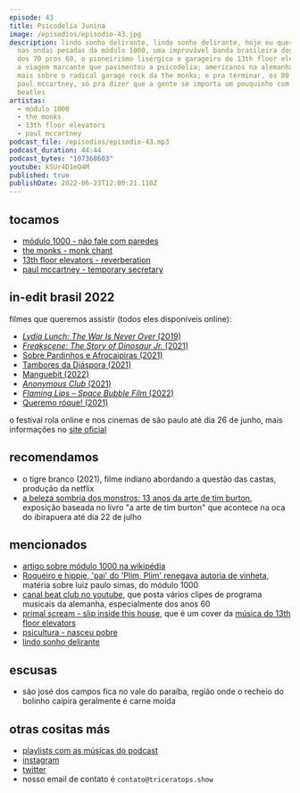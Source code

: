 ```yaml
---
episode: 43
title: Psicodelia Junina
image: /episodios/episodio-43.jpg
description: lindo sonho delirante, lindo sonho delirante, hoje eu quero viajar!
  nas ondas pesadas da módulo 1000, uma improvável banda brasileira dos anos 70;
  dos 70 pros 60, o pioneirismo lisérgico e garageiro de 13th floor elevators e
  a viagem marcante que pavimentou a psicodelia; americanos na alemanha, saiba
  mais sobre o radical garage rock da the monks; e pra terminar, os 80 anos de
  paul mccartney, só pra dizer que a gente se importa um pouquinho com os
  beatles
artistas:
  - módulo 1000
  - the monks
  - 13th floor elevators
  - paul mccartney
podcast_file: /episodios/episodio-43.mp3
podcast_duration: 44:44
podcast_bytes: "107368603"
youtube: kSUr4D1eO4M
published: true
publishDate: 2022-06-23T12:00:21.110Z
---
```

## tocamos

* [módulo 1000 - não fale com paredes](https://www.youtube.com/watch?v=EN-vi3XieGI)
* [the monks - monk chant](https://www.youtube.com/watch?v=3H-fmmNmrRs)
* [13th floor elevators - reverberation](https://www.youtube.com/watch?v=GSYSQYGtpXM)
* [paul mccartney - temporary secretary](https://www.youtube.com/watch?v=o78aNmaNBqM)

## in-edit brasil 2022

filmes que queremos assistir (todos eles disponíveis online):

* [*Lydia Lunch: The War Is Never Over* (2019)](https://br.in-edit.org/filmes/lydia-lunch-the-war-is-never-over/)
* [*Freakscene: The Story of Dinosaur Jr.* (2021)](https://br.in-edit.org/filmes/freakscene-the-story-of-dinosaur-jr/)
* [Sobre Pardinhos e Afrocaipiras (2021)](https://br.in-edit.org/filmes/sobre-pardinhos-e-afrocaipiras/)
* [Tambores da Diáspora (2021)](https://br.in-edit.org/filmes/tambores-da-diaspora/)
* [Manguebit (2022)](https://br.in-edit.org/filmes/manguebit/)
* [*Anonymous Club* (2021)](https://br.in-edit.org/filmes/anonymous-club/)
* [*Flaming Lips – Space Bubble Film* (2022)](https://br.in-edit.org/filmes/flaming-lips-space-bubble-film/)
* [Queremo róque! (2021)](https://br.in-edit.org/filmes/queremo-roque/)

o festival rola online e nos cinemas de são paulo até dia 26 de junho, mais informações no [site oficial](https://br.in-edit.org/)

## recomendamos

* o tigre branco (2021), filme indiano abordando a questão das castas, produção da netflix
* [a beleza sombria dos monstros: 13 anos da arte de tim burton](https://site.ingressorapido.com.br/timburton/), exposição baseada no livro "a arte de tim burton" que acontece na oca do ibirapuera até dia 22 de julho

## mencionados

* [artigo sobre módulo 1000 na wikipédia](https://pt.wikipedia.org/wiki/M%C3%B3dulo_1000)
* [Roqueiro e hippie, 'pai' do 'Plim, Plim' renegava autoria de vinheta](https://noticiasdatv.uol.com.br/noticia/televisao/roqueiro-e-hippie-pai-do-plim-plim-renegava-autoria-de-vinheta-7540), matéria sobre luiz paulo simas, do módulo 1000
* [canal beat club no youtube](https://www.youtube.com/c/beatclub), que posta vários clipes de programa musicais da alemanha, especialmente dos anos 60
* [primal scream - slip inside this house](https://www.youtube.com/watch?v=StskEnmH9l8), que é um cover da [música do 13th floor elevators](https://www.youtube.com/watch?v=nwSA0Tckwbk)
* [psicultura - nasceu pobre](https://www.youtube.com/watch?v=dts8Wdh8Grs)
* [lindo sonho delirante](https://www.poeirazine.com.br/loja/lsd/)

## escusas

* são josé dos campos fica no vale do paraíba, região onde o recheio do bolinho caipira geralmente é carne moída

## otras cositas más

* [playlists com as músicas do podcast](https://www.triceratops.show/playlists/)
* [instagram](https://www.instagram.com/triceratops.show/)
* [twitter](https://twitter.com/TriceratopsShow/)
* nosso email de contato é `contato@triceratops.show`